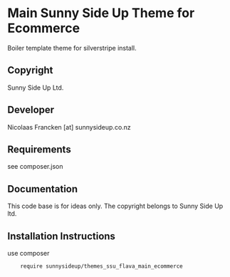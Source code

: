 Main Sunny Side Up Theme for Ecommerce
================================================================================

Boiler template theme for silverstripe install.


Copyright
-----------------------------------------------
Sunny Side Up Ltd.


Developer
-----------------------------------------------
Nicolaas Francken [at] sunnysideup.co.nz


Requirements
-----------------------------------------------
see composer.json


Documentation
-----------------------------------------------
This code base is for ideas only.  The copyright belongs to
Sunny Side Up ltd.

Installation Instructions
-----------------------------------------------
use composer

```
    require sunnysideup/themes_ssu_flava_main_ecommerce
```
